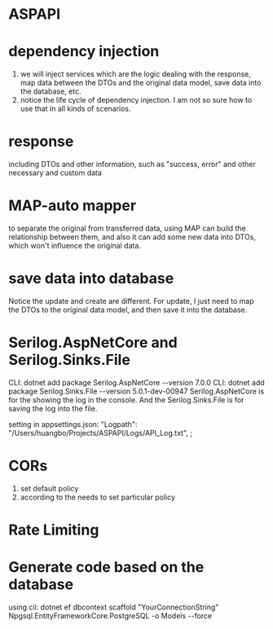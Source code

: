 # ASPAPI

# dependency injection

1. we will inject services which are the logic dealing with the response, map data between the DTOs and the original data model, save data into the database, etc.
2. notice the life cycle of dependency injection. I am not so sure how to use that in all kinds of scenarios.

# response

including DTOs and other information, such as "success, error" and other necessary and custom data

# MAP-auto mapper

to separate the original from transferred data, using MAP can build the relationship between them, and also it can add some new data into DTOs,
which won't influence the original data.

# save data into database

Notice the update and create are different. For update, I just need to map the DTOs to the original data model, and then save it into the database.

# Serilog.AspNetCore and Serilog.Sinks.File

CLI: dotnet add package Serilog.AspNetCore --version 7.0.0
CLI: dotnet add package Serilog.Sinks.File --version 5.0.1-dev-00947
Serilog.AspNetCore is for the showing the log in the console. And the Serilog.Sinks.File is for saving the log into the file.

setting in appsettings.json: "Logpath": "/Users/huangbo/Projects/ASPAPI/Logs/API_Log.txt",
;

# CORs

1. set default policy
2. according to the needs to set particular policy

# Rate Limiting

# Generate code based on the database

using cil: dotnet ef dbcontext scaffold "YourConnectionString" Npgsql.EntityFrameworkCore.PostgreSQL -o Models --force
